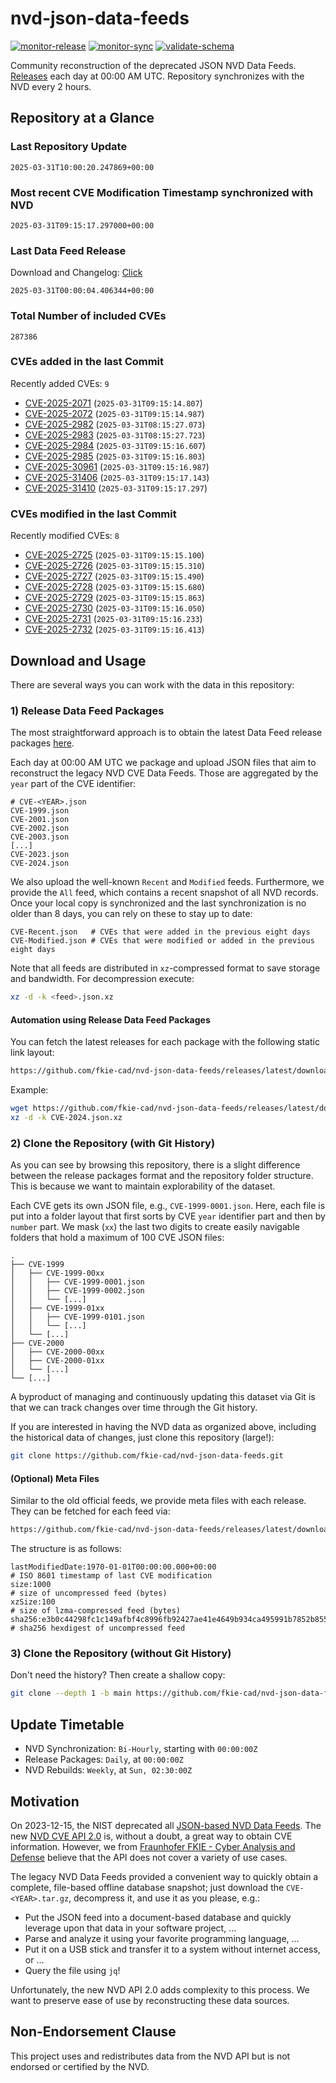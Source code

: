 # nvd-json-data-feeds

[![monitor-release](https://github.com/fkie-cad/nvd-json-data-feeds/actions/workflows/monitor_release.yml/badge.svg)](https://github.com/fkie-cad/nvd-json-data-feeds/actions/workflows/monitor_release.yml)
[![monitor-sync](https://github.com/fkie-cad/nvd-json-data-feeds/actions/workflows/monitor_sync.yml/badge.svg)](https://github.com/fkie-cad/nvd-json-data-feeds/actions/workflows/monitor_sync.yml)
[![validate-schema](https://github.com/fkie-cad/nvd-json-data-feeds/actions/workflows/validate_schema.yml/badge.svg)](https://github.com/fkie-cad/nvd-json-data-feeds/actions/workflows/validate_schema.yml)

Community reconstruction of the deprecated JSON NVD Data Feeds.
[Releases](https://github.com/fkie-cad/nvd-json-data-feeds/releases/latest) each day at 00:00 AM UTC.
Repository synchronizes with the NVD every 2 hours.

## Repository at a Glance

### Last Repository Update

```plain
2025-03-31T10:00:20.247869+00:00
```

### Most recent CVE Modification Timestamp synchronized with NVD

```plain
2025-03-31T09:15:17.297000+00:00
```

### Last Data Feed Release

Download and Changelog: [Click](https://github.com/fkie-cad/nvd-json-data-feeds/releases/latest)

```plain
2025-03-31T00:00:04.406344+00:00
```

### Total Number of included CVEs

```plain
287386
```

### CVEs added in the last Commit

Recently added CVEs: `9`

- [CVE-2025-2071](CVE-2025/CVE-2025-20xx/CVE-2025-2071.json) (`2025-03-31T09:15:14.807`)
- [CVE-2025-2072](CVE-2025/CVE-2025-20xx/CVE-2025-2072.json) (`2025-03-31T09:15:14.987`)
- [CVE-2025-2982](CVE-2025/CVE-2025-29xx/CVE-2025-2982.json) (`2025-03-31T08:15:27.073`)
- [CVE-2025-2983](CVE-2025/CVE-2025-29xx/CVE-2025-2983.json) (`2025-03-31T08:15:27.723`)
- [CVE-2025-2984](CVE-2025/CVE-2025-29xx/CVE-2025-2984.json) (`2025-03-31T09:15:16.607`)
- [CVE-2025-2985](CVE-2025/CVE-2025-29xx/CVE-2025-2985.json) (`2025-03-31T09:15:16.803`)
- [CVE-2025-30961](CVE-2025/CVE-2025-309xx/CVE-2025-30961.json) (`2025-03-31T09:15:16.987`)
- [CVE-2025-31406](CVE-2025/CVE-2025-314xx/CVE-2025-31406.json) (`2025-03-31T09:15:17.143`)
- [CVE-2025-31410](CVE-2025/CVE-2025-314xx/CVE-2025-31410.json) (`2025-03-31T09:15:17.297`)


### CVEs modified in the last Commit

Recently modified CVEs: `8`

- [CVE-2025-2725](CVE-2025/CVE-2025-27xx/CVE-2025-2725.json) (`2025-03-31T09:15:15.100`)
- [CVE-2025-2726](CVE-2025/CVE-2025-27xx/CVE-2025-2726.json) (`2025-03-31T09:15:15.310`)
- [CVE-2025-2727](CVE-2025/CVE-2025-27xx/CVE-2025-2727.json) (`2025-03-31T09:15:15.490`)
- [CVE-2025-2728](CVE-2025/CVE-2025-27xx/CVE-2025-2728.json) (`2025-03-31T09:15:15.680`)
- [CVE-2025-2729](CVE-2025/CVE-2025-27xx/CVE-2025-2729.json) (`2025-03-31T09:15:15.863`)
- [CVE-2025-2730](CVE-2025/CVE-2025-27xx/CVE-2025-2730.json) (`2025-03-31T09:15:16.050`)
- [CVE-2025-2731](CVE-2025/CVE-2025-27xx/CVE-2025-2731.json) (`2025-03-31T09:15:16.233`)
- [CVE-2025-2732](CVE-2025/CVE-2025-27xx/CVE-2025-2732.json) (`2025-03-31T09:15:16.413`)


## Download and Usage

There are several ways you can work with the data in this repository:

### 1) Release Data Feed Packages

The most straightforward approach is to obtain the latest Data Feed release packages [here](https://github.com/fkie-cad/nvd-json-data-feeds/releases/latest).

Each day at 00:00 AM UTC we package and upload JSON files that aim to reconstruct the legacy NVD CVE Data Feeds.
Those are aggregated by the `year` part of the CVE identifier:

```
# CVE-<YEAR>.json
CVE-1999.json
CVE-2001.json
CVE-2002.json
CVE-2003.json
[...]
CVE-2023.json
CVE-2024.json
```

We also upload the well-known `Recent` and `Modified` feeds.
Furthermore, we provide the `All` feed, which contains a recent snapshot of all NVD records.
Once your local copy is synchronized and the last synchronization is no older than 8 days, you can rely on these to stay up to date:

```plain
CVE-Recent.json   # CVEs that were added in the previous eight days
CVE-Modified.json # CVEs that were modified or added in the previous eight days
```

Note that all feeds are distributed in `xz`-compressed format to save storage and bandwidth.
For decompression execute:

```sh
xz -d -k <feed>.json.xz
```

#### Automation using Release Data Feed Packages

You can fetch the latest releases for each package with the following static link layout:

```sh
https://github.com/fkie-cad/nvd-json-data-feeds/releases/latest/download/CVE-<YEAR>.json.xz
```

Example:

```sh
wget https://github.com/fkie-cad/nvd-json-data-feeds/releases/latest/download/CVE-2024.json.xz
xz -d -k CVE-2024.json.xz
```

### 2) Clone the Repository (with Git History)

As you can see by browsing this repository, there is a slight difference between the release packages format and the repository folder structure.
This is because we want to maintain explorability of the dataset.

Each CVE gets its own JSON file, e.g., `CVE-1999-0001.json`.
Here, each file is put into a folder layout that first sorts by CVE `year` identifier part and then by `number` part.
We mask (`xx`) the last two digits to create easily navigable folders that hold a maximum of 100 CVE JSON files:

```plain
.
├── CVE-1999
│   ├── CVE-1999-00xx
│   │   ├── CVE-1999-0001.json
│   │   ├── CVE-1999-0002.json
│   │   └── [...]
│   ├── CVE-1999-01xx
│   │   ├── CVE-1999-0101.json
│   │   └── [...]
│   └── [...]
├── CVE-2000
│   ├── CVE-2000-00xx
│   ├── CVE-2000-01xx
│   └── [...]
└── [...]
```

A byproduct of managing and continuously updating this dataset via Git is that we can track changes over time through the Git history.

If you are interested in having the NVD data as organized above, including the historical data of changes, just clone this repository (large!):

```sh
git clone https://github.com/fkie-cad/nvd-json-data-feeds.git
```

#### (Optional) Meta Files

Similar to the old official feeds, we provide meta files with each release. They can be fetched for each feed via:

```sh
https://github.com/fkie-cad/nvd-json-data-feeds/releases/latest/download/CVE-<YEAR>.meta
```

The structure is as follows:

```plain
lastModifiedDate:1970-01-01T00:00:00.000+00:00                          # ISO 8601 timestamp of last CVE modification
size:1000                                                               # size of uncompressed feed (bytes)
xzSize:100                                                              # size of lzma-compressed feed (bytes)
sha256:e3b0c44298fc1c149afbf4c8996fb92427ae41e4649b934ca495991b7852b855 # sha256 hexdigest of uncompressed feed
```

### 3) Clone the Repository (without Git History)

Don't need the history? Then create a shallow copy:

```sh
git clone --depth 1 -b main https://github.com/fkie-cad/nvd-json-data-feeds.git
```


## Update Timetable

* NVD Synchronization: `Bi-Hourly`, starting with `00:00:00Z`
* Release Packages: `Daily`, at `00:00:00Z`
* NVD Rebuilds: `Weekly`, at `Sun, 02:30:00Z`


## Motivation

On 2023-12-15, the NIST deprecated all [JSON-based NVD Data Feeds](https://nvd.nist.gov/vuln/data-feeds#divRetirementBanner-1).
The new [NVD CVE API 2.0](https://nvd.nist.gov/developers/vulnerabilities) is, without a doubt, a great way to obtain CVE information.
However, we from [Fraunhofer FKIE - Cyber Analysis and Defense](https://www.fkie.fraunhofer.de/en/departments/cad.html) believe that the API does not cover a variety of use cases.

The legacy NVD Data Feeds provided a convenient way to quickly obtain a complete, file-based offline database snapshot; just download the `CVE-<YEAR>.tar.gz`, decompress it, and use it as you please, e.g.:

- Put the JSON feed into a document-based database and quickly leverage upon that data in your software project, ...
- Parse and analyze it using your favorite programming language, ...
- Put it on a USB stick and transfer it to a system without internet access, or ...
- Query the file using `jq`!

Unfortunately, the new NVD API 2.0 adds complexity to this process.
We want to preserve ease of use by reconstructing these data sources.

## Non-Endorsement Clause

This project uses and redistributes data from the NVD API but is not endorsed or certified by the NVD.